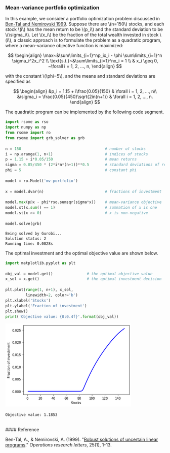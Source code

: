 <script src="https://cdn.mathjax.org/mathjax/latest/MathJax.js?config=TeX-AMS-MML_HTMLorMML" type="text/javascript"></script>

### Mean-variance portfolio optimization

In this example, we consider a portfolio optimization problem discussed in [Ben-Tal and Nemirovski 1999](#ref1). Suppose there are \\(n=150\\) stocks, and each stock \\(i\\) has the mean return to be \\(p_i\\) and the standard deviation to be \\(\sigma_i\\). Let \\(x_i\\) be the fraction of the total wealth invested in stock \\(i\\), a classic approach is to formulate the problem as a quadratic program, where a mean-variance objective function is maximized:

$$
\begin{align}
\max~&\sum\limits_{i=1}^np_ix_i - \phi \sum\limits_{i=1}^n \sigma_i^2x_i^2 \\
\text{s.t.}~&\sum\limits_{i=1}^nx_i = 1 \\
& x_i \geq 0, ~\forall i = 1, 2, ..., n,
\end{align}
$$

with the constant \\(\phi=5\\), and the means and standard deviations are specified as

$$
\begin{align}
&p_i = 1.15 + i\frac{0.05}{150} & \forall i = 1, 2, ..., n\\
&\sigma_i = \frac{0.05}{450}\sqrt{2in(n+1)} & \forall i = 1, 2, ..., n.
\end{align}
$$

The quadratic program can be implemented by the following code segment.


```python
import rsome as rso
import numpy as np
from rsome import ro
from rsome import grb_solver as grb

n = 150                                     # number of stocks
i = np.arange(1, n+1)                       # indices of stocks
p = 1.15 + i*0.05/150                       # mean returns
sigma = 0.05/450 * (2*i*n*(n+1))**0.5       # standard deviations of returns
phi = 5                                     # constant phi

model = ro.Model('mv-portfolio')

x = model.dvar(n)                           # fractions of investment

model.max(p@x - phi*rso.sumsqr(sigma*x))    # mean-variance objective
model.st(x.sum() == 1)                      # summation of x is one
model.st(x >= 0)                            # x is non-negative

model.solve(grb)
```

    Being solved by Gurobi...
    Solution status: 2
    Running time: 0.0028s


The optimal investment and the optimal objective value are shown below.


```python
import matplotlib.pyplot as plt

obj_val = model.get()               # the optimal objective value
x_sol = x.get()                     # the optimal investment decision

plt.plot(range(1, n+1), x_sol,
         linewidth=2, color='b')
plt.xlabel('Stocks')
plt.ylabel('Fraction of investment')
plt.show()
print('Objective value: {0:0.4f}'.format(obj_val))
```


![](example_socp.png)


    Objective value: 1.1853

<br>
#### Reference

<a id="ref1"></a>

Ben-Tal, A., & Nemirovski, A. (1999). "[Robust solutions of uncertain linear programs](https://www.sciencedirect.com/science/article/abs/pii/S0167637799000164)." <i>Operations research letters</i>, 25(1), 1-13.
